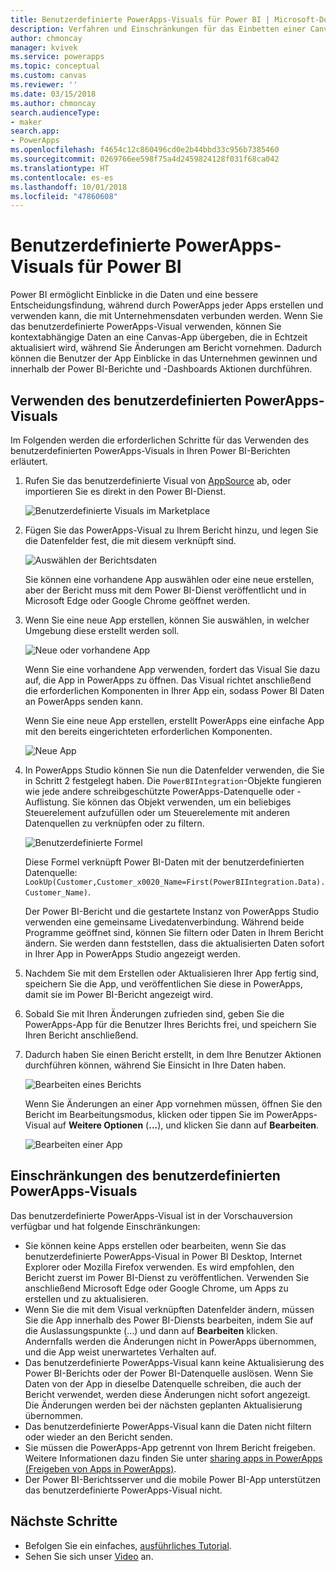 ```yaml
---
title: Benutzerdefinierte PowerApps-Visuals für Power BI | Microsoft-Dokumentation
description: Verfahren und Einschränkungen für das Einbetten einer Canvas-App, die die gleiche Datenquelle wie andere Berichtselemente in Power BI verwendet und ebenfalls gefiltert werden kann
author: chmoncay
manager: kvivek
ms.service: powerapps
ms.topic: conceptual
ms.custom: canvas
ms.reviewer: ''
ms.date: 03/15/2018
ms.author: chmoncay
search.audienceType:
- maker
search.app:
- PowerApps
ms.openlocfilehash: f4654c12c860496cd0e2b44bbd33c956b7385460
ms.sourcegitcommit: 0269766ee598f75a4d2459824128f031f68ca042
ms.translationtype: HT
ms.contentlocale: es-es
ms.lasthandoff: 10/01/2018
ms.locfileid: "47860608"
---
```

# <a name="powerapps-custom-visual-for-power-bi"></a>Benutzerdefinierte PowerApps-Visuals für Power BI

Power BI ermöglicht Einblicke in die Daten und eine bessere Entscheidungsfindung, während durch PowerApps jeder Apps erstellen und verwenden kann, die mit Unternehmensdaten verbunden werden. Wenn Sie das benutzerdefinierte PowerApps-Visual verwenden, können Sie kontextabhängige Daten an eine Canvas-App übergeben, die in Echtzeit aktualisiert wird, während Sie Änderungen am Bericht vornehmen. Dadurch können die Benutzer der App Einblicke in das Unternehmen gewinnen und innerhalb der Power BI-Berichte und -Dashboards Aktionen durchführen.

## <a name="using-the-powerapps-custom-visual"></a>Verwenden des benutzerdefinierten PowerApps-Visuals

Im Folgenden werden die erforderlichen Schritte für das Verwenden des benutzerdefinierten PowerApps-Visuals in Ihren Power BI-Berichten erläutert.

1. Rufen Sie das benutzerdefinierte Visual von [AppSource](https://appsource.microsoft.com/product/power-bi-visuals/WA104381378?tab=Overview) ab, oder importieren Sie es direkt in den Power BI-Dienst.

    ![Benutzerdefinierte Visuals im Marketplace](./media/powerapps-custom-visual/powerapps-store.png) 

2. Fügen Sie das PowerApps-Visual zu Ihrem Bericht hinzu, und legen Sie die Datenfelder fest, die mit diesem verknüpft sind.

    ![Auswählen der Berichtsdaten](./media/powerapps-custom-visual/add-visual-set-data.png)

    Sie können eine vorhandene App auswählen oder eine neue erstellen, aber der Bericht muss mit dem Power BI-Dienst veröffentlicht und in Microsoft Edge oder Google Chrome geöffnet werden.

3.  Wenn Sie eine neue App erstellen, können Sie auswählen, in welcher Umgebung diese erstellt werden soll.

    ![Neue oder vorhandene App](./media/powerapps-custom-visual/create-new-or-choose-app.png)

    Wenn Sie eine vorhandene App verwenden, fordert das Visual Sie dazu auf, die App in PowerApps zu öffnen. Das Visual richtet anschließend die erforderlichen Komponenten in Ihrer App ein, sodass Power BI Daten an PowerApps senden kann.

    Wenn Sie eine neue App erstellen, erstellt PowerApps eine einfache App mit den bereits eingerichteten erforderlichen Komponenten.

    ![Neue App](./media/powerapps-custom-visual/new-app.png)

4. In PowerApps Studio können Sie nun die Datenfelder verwenden, die Sie in Schritt 2 festgelegt haben. Die `PowerBIIntegration`-Objekte fungieren wie jede andere schreibgeschützte PowerApps-Datenquelle oder -Auflistung. Sie können das Objekt verwenden, um ein beliebiges Steuerelement aufzufüllen oder um Steuerelemente mit anderen Datenquellen zu verknüpfen oder zu filtern.

    ![Benutzerdefinierte Formel](./media/powerapps-custom-visual/custom-formula.png)

    Diese Formel verknüpft Power BI-Daten mit der benutzerdefinierten Datenquelle: `LookUp(Customer,Customer_x0020_Name=First(PowerBIIntegration.Data).Customer_Name)`.

   Der Power BI-Bericht und die gestartete Instanz von PowerApps Studio verwenden eine gemeinsame Livedatenverbindung. Während beide Programme geöffnet sind, können Sie filtern oder Daten in Ihrem Bericht ändern. Sie werden dann feststellen, dass die aktualisierten Daten sofort in Ihrer App in PowerApps Studio angezeigt werden.

5. Nachdem Sie mit dem Erstellen oder Aktualisieren Ihrer App fertig sind, speichern Sie die App, und veröffentlichen Sie diese in PowerApps, damit sie im Power BI-Bericht angezeigt wird.

6. Sobald Sie mit Ihren Änderungen zufrieden sind, geben Sie die PowerApps-App für die Benutzer Ihres Berichts frei, und speichern Sie Ihren Bericht anschließend.

7. Dadurch haben Sie einen Bericht erstellt, in dem Ihre Benutzer Aktionen durchführen können, während Sie Einsicht in Ihre Daten haben.

    ![Bearbeiten eines Berichts](./media/powerapps-custom-visual/working-report.gif)

    Wenn Sie Änderungen an einer App vornehmen müssen, öffnen Sie den Bericht im Bearbeitungsmodus, klicken oder tippen Sie im PowerApps-Visual auf **Weitere Optionen** (**...**), und klicken Sie dann auf **Bearbeiten**.

    ![Bearbeiten einer App](./media/powerapps-custom-visual/edit-app.png)

## <a name="limitations-of-the-powerapps-custom-visual"></a>Einschränkungen des benutzerdefinierten PowerApps-Visuals

Das benutzerdefinierte PowerApps-Visual ist in der Vorschauversion verfügbar und hat folgende Einschränkungen:

- Sie können keine Apps erstellen oder bearbeiten, wenn Sie das benutzerdefinierte PowerApps-Visual in Power BI Desktop, Internet Explorer oder Mozilla Firefox verwenden. Es wird empfohlen, den Bericht zuerst im Power BI-Dienst zu veröffentlichen. Verwenden Sie anschließend Microsoft Edge oder Google Chrome, um Apps zu erstellen und zu aktualisieren.
- Wenn Sie die mit dem Visual verknüpften Datenfelder ändern, müssen Sie die App innerhalb des Power BI-Diensts bearbeiten, indem Sie auf die Auslassungspunkte (...) und dann auf **Bearbeiten** klicken. Andernfalls werden die Änderungen nicht in PowerApps übernommen, und die App weist unerwartetes Verhalten auf.
- Das benutzerdefinierte PowerApps-Visual kann keine Aktualisierung des Power BI-Berichts oder der Power BI-Datenquelle auslösen. Wenn Sie Daten von der App in dieselbe Datenquelle schreiben, die auch der Bericht verwendet, werden diese Änderungen nicht sofort angezeigt. Die Änderungen werden bei der nächsten geplanten Aktualisierung übernommen.
- Das benutzerdefinierte PowerApps-Visual kann die Daten nicht filtern oder wieder an den Bericht senden.
- Sie müssen die PowerApps-App getrennt von Ihrem Bericht freigeben. Weitere Informationen dazu finden Sie unter [sharing apps in PowerApps (Freigeben von Apps in PowerApps)](share-app.md).
- Der Power BI-Berichtsserver und die mobile Power BI-App unterstützen das benutzerdefinierte PowerApps-Visual nicht.

## <a name="next-steps"></a>Nächste Schritte

* Befolgen Sie ein einfaches, [ausführliches Tutorial](embed-powerapps-powerbi.md).
* Sehen Sie sich unser [Video](https://aka.ms/powerappscustomvisualvideo) an.
